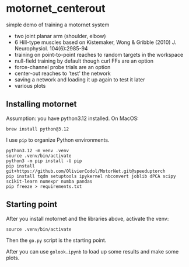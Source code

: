 # motornet_centerout

simple demo of training a motornet system

- two joint planar arm (shoulder, elbow)
- 6 Hill-type muscles based on Kistemaker, Wong & Gribble (2010) J. Neurophysiol. 104(6):2985-94
- training on point-to-point reaches to random targets in the workspace
- null-field training by default though curl FFs are an option
- force-channel probe trials are an option
- center-out reaches to 'test' the network
- saving a network and loading it up again to test it later
- various plots

## Installing motornet

Assumption: you have python3.12 installed. On MacOS:

```{shell}
brew install python@3.12
```

I use `pip` to organize Python environments.

```{shell}
python3.12 -m venv .venv
source .venv/bin/activate
python3 -m pip install -U pip
pip install git+https://github.com/OlivierCodol/MotorNet.git@speeduptorch
pip install tqdm setuptools ipykernel nbconvert joblib dPCA scipy scikit-learn numexpr numba pandas
pip freeze > requirements.txt
```

## Starting point

After you install motornet and the libraries above, activate the venv:

```{shell}
source .venv/bin/activate
```

Then the `go.py` script is the starting point.

After you can use `golook.ipynb` to load up some results and make some plots.


